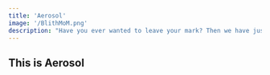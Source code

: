 ```yaml
---
title: 'Aerosol'
image: '/BlithMoM.png'
description: "Have you ever wanted to leave your mark? Then we have just the right event for you - Aerosol! A truly one-of-a-kind event where you can get creative and explore a unique art form. Whether a seasoned spray painter or a beginner, you'll have the opportunity to show off your skills by spray painting the walls of IIT Gandhinagar. So It's time to unleash your inner artist and leave a mark! So grab your cans of paint, and let's get spraying!"
---
```


## This is Aerosol